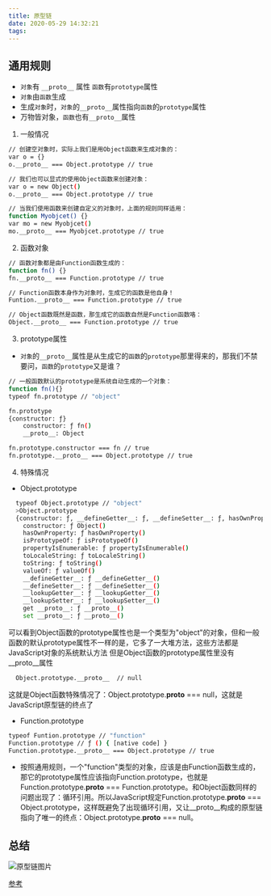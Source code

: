 ```yaml
---
title: 原型链
date: 2020-05-29 14:32:21
tags:
---
```


## 通用规则
- `对象`有 `__proto__` 属性 `函数`有`prototype`属性
- `对象`由`函数`生成
- 生成`对象`时，`对象`的`__proto__`属性指向`函数`的`prototype`属性
- 万物皆对象，`函数`也有`__proto__`属性
<!-- more -->
1. 一般情况
``` bash
// 创建空对象时，实际上我们是用Object函数来生成对象的：
var o = {}
o.__proto__ === Object.prototype // true

// 我们也可以显式的使用Object函数来创建对象：
var o = new Object()
o.__proto__ === Object.prototype // true

// 当我们使用函数来创建自定义的对象时，上面的规则同样适用：
function Myobjcet() {}
var mo = new Myobjcet()
mo.__proto__ === Myobjcet.prototype // true
```

2. 函数对象
``` bash
// 函数对象都是由Function函数生成的：
function fn() {}
fn.__proto__ === Function.prototype // true

// Function函数本身作为对象时，生成它的函数是他自身！
Funtion.__proto__ === Function.prototype // true

// Object函数既然是函数，那生成它的函数自然是Function函数咯：
Object.__proto__ === Function.prototype // true
```

3. prototype属性
- `对象`的`__proto__`属性是从生成它的`函数`的`prototype`那里得来的，那我们不禁要问，`函数`的`prototype`又是谁？
``` bash
// 一般函数默认的prototype是系统自动生成的一个对象：
function fn(){}
typeof fn.prototype // "object"

fn.prototype
{constructor: ƒ}
    constructor: ƒ fn()
    __proto__: Object

fn.prototype.constructor === fn // true
fn.prototype.__proto__ === Object.prototype // true
```

4. 特殊情况
- Object.prototype
``` bash
  typeof Object.prototype // "object"
  >Object.prototype
  {constructor: ƒ, __defineGetter__: ƒ, __defineSetter__: ƒ, hasOwnProperty: ƒ, __lookupGetter__: ƒ, …}
    constructor: ƒ Object()
    hasOwnProperty: ƒ hasOwnProperty()
    isPrototypeOf: ƒ isPrototypeOf()
    propertyIsEnumerable: ƒ propertyIsEnumerable()
    toLocaleString: ƒ toLocaleString()
    toString: ƒ toString()
    valueOf: ƒ valueOf()
    __defineGetter__: ƒ __defineGetter__()
    __defineSetter__: ƒ __defineSetter__()
    __lookupGetter__: ƒ __lookupGetter__()
    __lookupSetter__: ƒ __lookupSetter__()
    get __proto__: ƒ __proto__()
    set __proto__: ƒ __proto__()
```
可以看到Object函数的prototype属性也是一个类型为"object"的对象，但和一般函数的默认prototype属性不一样的是，它多了一大堆方法，这些方法都是JavaScript对象的系统默认方法 但是Object函数的prototype属性里没有__proto__属性

``` bash
  Object.prototype.__proto__  // null
```
这就是Object函数特殊情况了：Object.prototype.__proto__ === null，这就是JavaScript原型链的终点了

- Function.prototype
``` bash
typeof Funtion.prototype // "function"
Function.prototype // ƒ () { [native code] }
Function.prototype.__proto__ === Object.prototype // true
```

- 按照通用规则，一个"function"类型的对象，应该是由Function函数生成的，那它的prototype属性应该指向Function.prototype，也就是Function.prototype.__proto__ === Function.prototype。和Object函数同样的问题出现了：循环引用。所以JavaScript规定Function.prototype.__proto__ === Object.prototype，这样既避免了出现循环引用，又让__proto__构成的原型链指向了唯一的终点：Object.prototype.__proto__ === null。

## 总结
![原型链图片](https://upload-images.jianshu.io/upload_images/13902845-babea8f0cde0d791.jpg?imageMogr2/auto-orient/strip|imageView2/2/w/1200/format/webp)

[参考](https://www.jianshu.com/p/686b61c4a43d)
